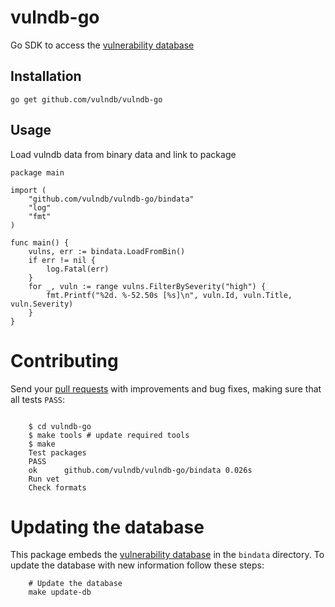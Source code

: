 # vulndb-go

Go SDK to access the [vulnerability database](https://github.com/vulndb/data)

## Installation

```
go get github.com/vulndb/vulndb-go
```

## Usage

Load vulndb data from binary data and link to package

```
package main

import (
	"github.com/vulndb/vulndb-go/bindata"
	"log"
	"fmt"
)

func main() {
	vulns, err := bindata.LoadFromBin()
	if err != nil {
		log.Fatal(err)
	}
	for _, vuln := range vulns.FilterBySeverity("high") {
		fmt.Printf("%2d. %-52.50s [%s]\n", vuln.Id, vuln.Title, vuln.Severity)
	}
}
```

Contributing
============
Send your [pull requests](https://help.github.com/articles/using-pull-requests/)
with improvements and bug fixes, making sure that all tests ``PASS``:

```

    $ cd vulndb-go
    $ make tools # update required tools
    $ make
    Test packages
    PASS
    ok  	github.com/vulndb/vulndb-go/bindata	0.026s
    Run vet
    Check formats
```

Updating the database
=====================
This package embeds the [vulnerability database](https://github.com/vulndb/data)
in the ``bindata`` directory. To update the database with new information
follow these steps:

```
    # Update the database
    make update-db

```